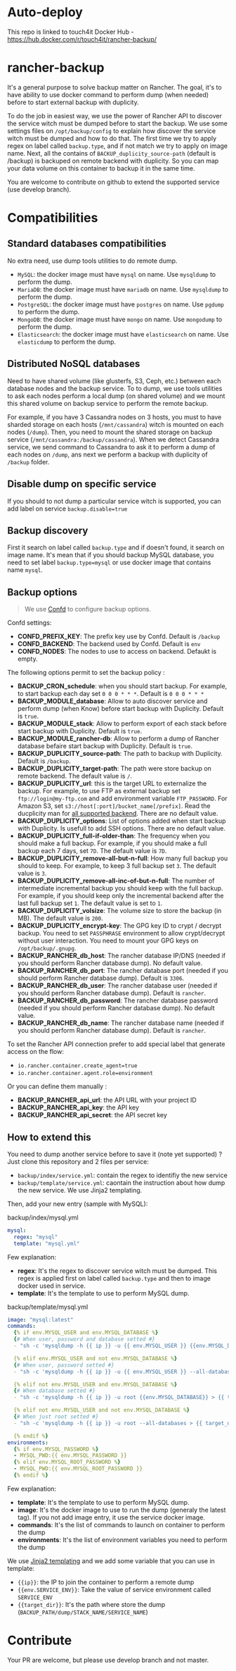 # Auto-deploy
This repo is linked to touch4it Docker Hub - https://hub.docker.com/r/touch4it/rancher-backup/

# rancher-backup

It's a general purpose to solve backup matter on Rancher.
The goal, it's to have ability to use docker command to perform dump (when needed) before to start external backup with duplicity.

To do the job in easiest way, we use the power of Rancher API to discover the service witch must be dumped before to start the backup.
We use some settings files on `/opt/backup/config` to explain how discover the service witch must be dumped and how to do that.
The first time we try to apply regex on label called `backup.type`, and if not match we try to apply on image name.
Next, all the contains of `BACKUP_duplicity_source-path` (default is /backup) is backuped on remote backend with duplicity. So you can map your data volume on this container to backup it in the same time.

You are welcome to contribute on github to extend the supported service (use develop branch).

# Compatibilities

## Standard databases compatibilities

No extra need, use dump tools utilities to do remote dump.

- `MySQL`: the docker image must have `mysql` on name. Use `mysqldump` to perform the dump.
- `MariaDB`: the docker image must have `mariadb` on name. Use `mysqldump` to perform the dump.
- `PostgreSQL`: the docker image must have `postgres` on name. Use `pgdump` to perform the dump.
- `MongoDB`: the docker image must have `mongo` on name. Use `mongodump` to perform the dump.
- `Elasticsearch`: the docker image must have `elasticsearch` on name. Use `elasticdump` to perform the dump.

## Distributed NoSQL databases

Need to have shared volume (like glusterfs, S3, Ceph, etc.) between each database nodes and the backup service.
To to dump, we use tools utilities to ask each nodes perform a local dump (on shared volume) and we mount this shared volume on backup service to perform the remote backup.

For example, if you have 3 Cassandra nodes on 3 hosts, you must to have sharded storage on each hosts (`/mnt/cassandra`) witch is mounted on each nodes (`/dump`).
Then, you need to mount the shared storage on backup service (`/mnt/cassandra:/backup/cassandra`).
When we detect Cassandra service, we send command to Cassandra to ask it to perform a dump of each nodes on `/dump`, ans next we perform a backup with duplicity of `/backup` folder.



## Disable dump on specific service

If you should to not dump a particular service witch is supported, you can add label on service `backup.disable=true`

## Backup discovery

First it search on label called `backup.type` and if doesn't found, it search on image name.
It's mean that if you should backup MySQL database, you need to set label `backup.type=mysql` or use docker image that contains name `mysql`.


## Backup options

> We use [Confd](https://github.com/kelseyhightower/confd) to configure backup options.

Confd settings:
- **CONFD_PREFIX_KEY**: The prefix key use by Confd. Default is `/backup`
- **CONFD_BACKEND**: The backend used by Confd. Default is `env`
- **CONFD_NODES**: The nodes to use to access on backend. Defaukt is empty.

The following options permit to set the backup policy :
- **BACKUP_CRON_schedule**: when you should start backup. For example, to start backup each day set `0 0 0 * * *`. Default is `0 0 0 * * *`
- **BACKUP_MODULE_database**: Allow to auto discover service and perform dump (when Know) before start backup with Duplicity. Default is `true`.
- **BACKUP_MODULE_stack**: Allow to perform export of each stack before start backup with Duplicity. Default is `true`.
- **BACKUP_MODULE_rancher-db**: Allow to perform a dump of Rancher database befaire start backup with Duplicity. Default is `true`.
- **BACKUP_DUPLICITY_source-path**: The path to backup with Duplicity. Default is `/backup`.
- **BACKUP_DUPLICITY_target-path**: The path were store backup on remote backend. The default value is `/`.
- **BACKUP_DUPLICITY_url**: this is the target URL to externalize the backup. For example, to use FTP as external backup set `ftp://login@my-ftp.com` and add environment variable `FTP_PASSWORD`. For Amazon S3, set `s3://host[:port]/bucket_name[/prefix]`. Read the ducplicity man for [all supported backend](http://duplicity.nongnu.org/duplicity.1.html#sect7). There are no default value.
- **BACKUP_DUPLICITY_options**: List of options added when start backup with Duplicity. Is usefull to add SSH options. There are no default value.
- **BACKUP_DUPLICITY_full-if-older-than**: The frequency when you should make a full backup. For example, if you should make a full backup each 7 days, set `7D`. The default value is `7D`.
- **BACKUP_DUPLICITY_remove-all-but-n-full**: How many full backup you should to keep. For example, to keep 3 full backup set `3`. The default value is `3`.
- **BACKUP_DUPLICITY_remove-all-inc-of-but-n-full**: The number of intermediate incremental backup you should keep with the full backup. For example, if you should keep only the incremental backend after the last full backup set `1`. The default value is set to `1`.
- **BACKUP_DUPLICITY_volsize**: The volume size to store the backup (in MB). The default value is `200`.
- **BACKUP_DUPLICITY_encrypt-key**: The GPG key ID to crypt / decrypt backup. You need to set `PASSPHRASE` environment to allow crypt/decrypt without user interaction. You need to mount your GPG keys on `/opt/backup/.gnupg`.
- **BACKUP_RANCHER_db_host**: The rancher database IP/DNS (needed if you should perform Rancher database dump). No default value.
- **BACKUP_RANCHER_db_port**: The rancher database port (needed if you should perform Rancher database dump). Default is `3306`.
- **BACKUP_RANCHER_db_user**: The rancher database user (needed if you should perform Rancher database dump). Default is `rancher`.
- **BACKUP_RANCHER_db_password**: The rancher database password (needed if you should perform Rancher database dump). No default value.
- **BACKUP_RANCHER_db_name**: The rancher database name (needed if you should perform Rancher database dump). Default is `rancher`.

To set the Rancher API connection prefer to add special label that generate access on the flow:
- `io.rancher.container.create_agent=true`
- `io.rancher.container.agent.role=environment`

Or you can define them manually :
- **BACKUP_RANCHER_api_url**: the API URL with your project ID
- **BACKUP_RANCHER_api_key**: the API key
- **BACKUP_RANCHER_api_secret**: the API secret key

## How to extend this

You need to dump another service before to save it (note yet supported) ? Just clone this repository and 2 files per service:
- `backup/index/service.yml`: contain the regex to identifiy the new service
- `backup/template/service.yml`: caontain the instruction about how dump the new service. We use Jinja2 templating.

Then, add your new entry (sample with MySQL):

backup/index/mysql.yml
```yaml
mysql:
  regex: "mysql"
  template: "mysql.yml"
```

Few explanation:
- **regex**: It's the regex to discover service witch must be dumped. This regex is applied first on label called `backup.type` and then to image docker used in service.
- **template**: It's the template to use to perform MySQL dump.

backup/template/mysql.yml
```yaml
image: "mysql:latest"
commands:
  {% if env.MYSQL_USER and env.MYSQL_DATABASE %}
  {# When user, password and database setted #}
  - "sh -c 'mysqldump -h {{ ip }} -u {{ env.MYSQL_USER }} {{env.MYSQL_DATABASE}} > {{ target_dir }}/{{ env.MYSQL_DATABASE }}.dump'"

  {% elif env.MYSQL_USER and not env.MYSQL_DATABASE %}
  {# When user, password setted #}
  - "sh -c 'mysqldump -h {{ ip }} -u {{ env.MYSQL_USER }} --all-databases > {{ target_dir }}/all-databases.dump'"

  {% elif not env.MYSQL_USER and env.MYSQL_DATABASE %}
  {# When database setted #}
  - "sh -c 'mysqldump -h {{ ip }} -u root {{env.MYSQL_DATABASE}} > {{ target_dir }}/{{ env.MYSQL_DATABASE }}.dump'"

  {% elif not env.MYSQL_USER and not env.MYSQL_DATABASE %}
  {# When just root setted #}
  - "sh -c 'mysqldump -h {{ ip }} -u root --all-databases > {{ target_dir }}/all-databases.dump'"

  {% endif %}
environments:
  {% if env.MYSQL_PASSWORD %}
  - MYSQL_PWD:{{ env.MYSQL_PASSWORD }}
  {% elif env.MYSQL_ROOT_PASSWORD %}
  - MYSQL_PWD:{{ env.MYSQL_ROOT_PASSWORD }}
  {% endif %}
```

Few explanation:
- **template**: It's the template to use to perform MySQL dump.
- **image**: It's the docker image to use to run the dump (generaly the latest tag). If you not add image entry, it use the service docker image.
- **commands**: It's the list of commands to launch on container to perform the dump
- **environments**: It's the list of environment variables you need to perform the dump

We use [Jinja2 templating](http://jinja.pocoo.org/docs/2.9/templates/) and we add some variable that you can use in template:
- `{{ip}}`: the IP to join the container to perform a remote dump
- `{{env.SERVICE_ENV}}`: Take the value of service environment called `SERVICE_ENV`
- `{{target_dir}}`: It's the path where store the dump (`BACKUP_PATH/dump/STACK_NAME/SERVICE_NAME`)


# Contribute

Your PR are welcome, but please use develop branch and not master.
